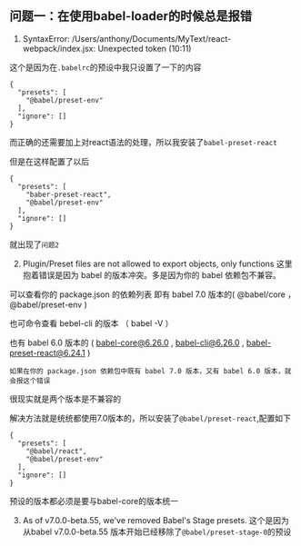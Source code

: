 ## 问题一：在使用babel-loader的时候总是报错
1. SyntaxError: /Users/anthony/Documents/MyText/react-webpack/index.jsx: Unexpected token (10:11)

这个是因为在`.babelrc`的预设中我只设置了一下的内容
```
{
  "presets": [
    "@babel/preset-env"
  ],
  "ignore": []
}
```
而正确的还需要加上对react语法的处理，所以我安装了`babel-preset-react`

但是在这样配置了以后
```
{
  "presets": [
    "baber-preset-react",
    "@babel/preset-env"
  ],
  "ignore": []
}
```
就出现了`问题2`

2. Plugin/Preset files are not allowed to export objects, only functions
这里抱着错误是因为 babel 的版本冲突。多是因为你的 babel 依赖包不兼容。

可以查看你的 package.json 的依赖列表
即有 babel 7.0 版本的( @babel/core ， @babel/preset-env )

也可命令查看 bebel-cli 的版本 （ babel -V ）

也有 babel 6.0 版本的 ( babel-core@6.26.0 , babel-cli@6.26.0 , babel-preset-react@6.24.1 )

`如果在你的 package.json 依赖包中既有 babel 7.0 版本，又有 babel 6.0 版本，就会报这个错误`

很现实就是两个版本是不兼容的

解决方法就是统统都使用7.0版本的，所以安装了`@babel/preset-react`,配置如下
```
{
  "presets": [
    "@babel/react",
    "@babel/preset-env"
  ],
  "ignore": []
}
```
预设的版本都必须是要与babel-core的版本统一

3. As of v7.0.0-beta.55, we've removed Babel's Stage presets.
这个是因为从babel v7.0.0-beta.55 版本开始已经移除了`@babel/preset-stage-0`的预设
